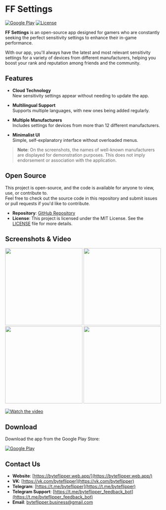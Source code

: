 # FF Settings

[![Google Play](https://img.shields.io/badge/Google_Play-Download-brightgreen)](https://play.google.com/store/apps/details?id=com.byteflipper.ffsensitivities)
[![License](https://img.shields.io/github/license/byteflipper/FFSettings)](LICENSE)

**FF Settings** is an open-source app designed for gamers who are constantly seeking the perfect sensitivity settings to enhance their in-game performance.

With our app, you'll always have the latest and most relevant sensitivity settings for a variety of devices from different manufacturers, helping you boost your rank and reputation among friends and the community.

## Features

- **Cloud Technology**  
  New sensitivity settings appear without needing to update the app.

- **Multilingual Support**  
  Supports multiple languages, with new ones being added regularly.

- **Multiple Manufacturers**  
  Includes settings for devices from more than 12 different manufacturers.

- **Minimalist UI**  
  Simple, self-explanatory interface without overloaded menus.

> **Note**: On the screenshots, the names of well-known manufacturers are displayed for demonstration purposes. This does not imply endorsement or association with the application.

## Open Source

This project is open-source, and the code is available for anyone to view, use, or contribute to.  
Feel free to check out the source code in this repository and submit issues or pull requests if you'd like to contribute.

- **Repository**: [GitHub Repository](https://github.com/byteflipper/FFSettings)
- **License**: This project is licensed under the MIT License. See the [LICENSE](LICENSE) file for more details.

## Screenshots & Video

<p align="center">
  <img src="screenshots/screen1.png" width="250">
  <img src="screenshots/screen2.png" width="250">
  <img src="screenshots/screen3.png" width="250">
  <img src="screenshots/screen4.png" width="250">
</p>

[![Watch the video](https://img.youtube.com/vi/7X_36jwdn0k/maxresdefault.jpg)](https://youtu.be/7X_36jwdn0k)

## Download

Download the app from the Google Play Store:

[![Google Play](https://img.shields.io/badge/Google_Play-Download-brightgreen)](https://play.google.com/store/apps/details?id=com.byteflipper.ffsensitivities)

## Contact Us

- **Website**: [https://byteflipper.web.app/](https://byteflipper.web.app/)
- **VK**: [https://vk.com/byteflipper](https://vk.com/byteflipper)
- **Telegram**: [https://t.me/byteflipper](https://t.me/byteflipper)
- **Telegram Support**: [https://t.me/byteflipper_feedback_bot](https://t.me/byteflipper_feedback_bot)
- **Email**: [byteflipper.business@gmail.com](mailto:byteflipper.business@gmail.com)
